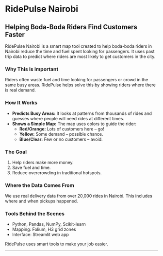 # RidePulse Nairobi

## Helping Boda-Boda Riders Find Customers Faster

RidePulse Nairobi is a smart map tool created to help boda-boda riders in Nairobi reduce the time and fuel spent looking for passengers. It uses past trip data to predict where riders are most likely to get customers in the city.

### Why This Is Important

Riders often waste fuel and time looking for passengers or crowd in the same busy areas. RidePulse helps solve this by showing riders where there is real demand.

### How It Works

- **Predicts Busy Areas:** It looks at patterns from thousands of rides and guesses where people will need rides at different times.
- **Shows a Simple Map:** The map uses colors to guide the rider:
  - **Red/Orange:** Lots of customers here – go!
  - **Yellow:** Some demand – possible chance.
  - **Blue/Clear:** Few or no customers – avoid.

### The Goal

1. Help riders make more money.
2. Save fuel and time.
3. Reduce overcrowding in traditional hotspots.

### Where the Data Comes From

We use real delivery data from over 20,000 rides in Nairobi. This includes where and when pickups happened.

### Tools Behind the Scenes

- Python, Pandas, NumPy, Scikit-learn
- Mapping: Folium, H3 grid zones
- Interface: Streamlit web app

RidePulse uses smart tools to make your job easier.

---
